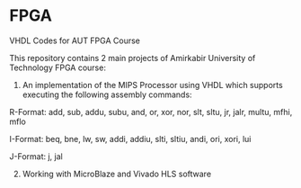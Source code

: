 # FPGA
VHDL Codes for AUT FPGA Course

This repository contains 2 main projects of Amirkabir University of Technology FPGA course:

1. An implementation of the MIPS Processor using VHDL which supports executing the following assembly commands:

R-Format: add, sub, addu, subu, and, or, xor, nor, slt, sltu, jr, jalr, multu, mfhi, mflo

I-Format: beq, bne, lw, sw, addi, addiu, slti, sltiu, andi, ori, xori, lui

J-Format: j, jal

2. Working with MicroBlaze and Vivado HLS software
